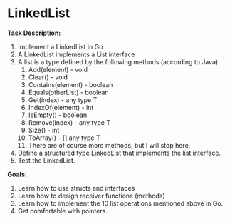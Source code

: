 # LinkedList 

**Task Description:**

1. Implement a LinkedList in Go
2. A LinkedList implements a List interface
3. A list is a type defined by the following methods (according to Java): 
   1. Add(element) - void
   2. Clear() - void 
   3. Contains(element) - boolean
   4. Equals(otherList) - boolean
   5. Get(index) - any type T
   6. IndexOf(element) - int
   7. IsEmpty() - boolean 
   8. Remove(index) - any type T 
   9. Size() - int
   10. ToArray() - [] any type T
   11. There are of course more methods, but I will stop here. 
4. Define a structured type LinkedList that implements the list interface. 
5. Test the LinkedList. 

**Goals**: 

1. Learn how to use structs and interfaces 
2. Learn how to design receiver functions (methods)
3. Learn how to implement the 10 list operations mentioned above in Go. 
4. Get comfortable with pointers. 
